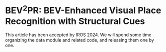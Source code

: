 # BEV$^2$PR: BEV-Enhanced Visual Place Recognition with Structural Cues

This article has been accepted by IROS 2024. We will spend some time organizing the data module and related code, and releasing them one by one.
